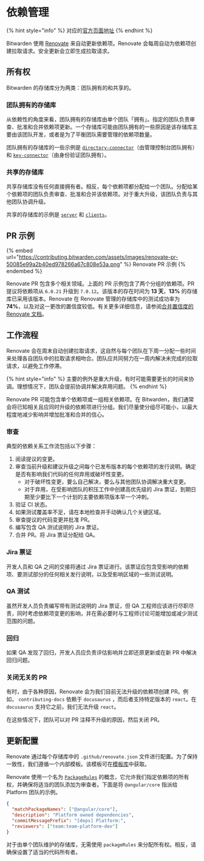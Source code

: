 # 依赖管理

{% hint style="info" %}
对应的[官方页面地址](https://contributing.bitwarden.com/contributing/dependencies/)
{% endhint %}

Bitwarden 使用 [Renovate](https://www.mend.io/renovate/) 来自动更新依赖项。Renovate 会每周自动为依赖项创建拉取请求。安全更新会立即生成拉取请求。

## 所有权​ <a href="#ownership" id="ownership"></a>

Bitwarden 的存储库分为两类：团队拥有的和共享的。

### 团队拥有的存储库​ <a href="#team-owned-repositories" id="team-owned-repositories"></a>

从依赖性的角度来看，团队拥有的存储库由单个团队「拥有」。指定的团队负责审查、批准和合并依赖项更新。一个存储库可能由团队拥有的一些原因是该存储库主要由该团队开发，或者是为了平衡团队需要管理的依赖项数量。

团队拥有的存储库的一些示例是 [`directory-connector`](https://github.com/bitwarden/directory-connector)（由管理控制台团队拥有）和 [`key-connector`](https://github.com/bitwarden/key-connector/)（由身份验证团队拥有）。

### 共享的存储库​ <a href="#shared-repositories" id="shared-repositories"></a>

共享存储库没有任何直接拥有者。相反，每个依赖项都分配给一个团队。分配给某个依赖项的团队负责审查、批准和合并该依赖项。对于重大升级，该团队负责与其他团队协调升级。

共享的存储库的示例是 [`server`](https://github.com/bitwarden/server/) 和 [`clients`](https://github.com/bitwarden/clients/)。

## PR 示例​ <a href="#example-pr" id="example-pr"></a>

{% embed url="https://contributing.bitwarden.com/assets/images/renovate-pr-50085e99a2b40ed978266a67c808e53a.png" %}
Renovate PR 示例
{% endembed %}

Renovate PR 包含多个相关领域。上面的 PR 示例包含了两个分组的依赖项。PR 提议将依赖项从 `6.0.21` 升级到 `7.0.12`。该版本的存在时间为 **13 天**，**13%** 的存储库已采用该版本。Renovate 在 Renovate 管理的存储库中的测试成功率为 **74%**，以及对这一更改的置信度较低。有关更多详细信息，请参阅[合并置信度的 Renovate 文档](https://docs.renovatebot.com/merge-confidence/)。

## 工作流程 <a href="#workflow" id="workflow"></a>

Renovate 会在周末自动创建拉取请求，这自然与每个团队在下周一分配一些时间来处理各自团队中的拉取请求相吻合。团队应共同努力在一周内解决未完成的拉取请求，以避免工作停滞。

{% hint style="info" %}
主要的例外是重大升级，有时可能需要更长的时间来协调。理想情况下，团队会提前协调并解决弃用问题。
{% endhint %}

Renovate PR 可能包含单个依赖项或一组相关依赖项。在 Bitwarden，我们通常会将已知相关且应同时升级的依赖项进行分组。我们尽量使分组尽可能小，以最大程度地减少影响并增加批准和合并的信心。

### 审查 <a href="#review" id="review"></a>

典型的依赖关系工作流包括以下步骤：

1. 阅读提议的变更。
2. 审查当前升级和建议升级之间每个已发布版本的每个依赖项的发行说明。确定是否有影响我们代码的任何弃用或破坏性变更。
   * 对于破坏性变更，要么自己解决，要么与其他团队协调解决重大变更。
   * 对于弃用，在受影响团队的积压工作中创建高优先级的 Jira 票证，到期日期至少要比下一个计划的主要依赖项版本早一个冲刺。
3. 验证 CI 状态。
4. 如果测试覆盖率不足，请在本地检查并手动确认几个关键区域。
5. 审查提议的代码变更并批准 PR。
6. 编写包含 QA 测试说明的 Jira 票证。
7. 合并 PR。将 Jira 票证分配给 QA。

### Jira 票证 <a href="#jira-ticket" id="jira-ticket"></a>

开发人员和 QA 之间的交接将通过 Jira 票证进行。该票证应包含受影响的依赖项、要测试部分的任何相关发行说明，以及受影响区域的一些测试说明。

### QA 测试​ <a href="#qa-testing" id="qa-testing"></a>

虽然开发人员负责编写带有测试说明的 Jira 票证，但 QA 工程师应该进行尽职尽责，同时考虑依赖项变更的影响，并在需必要时与工程师讨论可能增加或减少测试范围的问题。

### 回归 <a href="#reverting" id="reverting"></a>

如果 QA 发现了回归，开发人员应负责评估影响并立即还原更新或在新 PR 中解决回归问题。

### 关闭无关的 PR <a href="#closing-irrelevant-prs" id="closing-irrelevant-prs"></a>

有时，由于各种原因，Renovate 会为我们目前无法升级的依赖项创建 PR。例如， `contributing-docs` 依赖于 `docusaurus` ，而后者支持特定版本的 `react`。在 `docusaurus` 支持它之前，我们无法升级 `react`。

在这些情况下，团队可以对 PR 注释不升级的原因，然后关闭 PR。

## 更新配置 <a href="#renovate-configuration" id="renovate-configuration"></a>

Renovate 通过每个存储库中的 `.github/renovate.json` 文件进行配置。为了保持一致性，我们遵循一个内部模板。该模板可在[模板库](https://github.com/bitwarden/template/blob/main/.github/renovate.json)中获取。

Renovate 使用一个名为 [`PackageRules`](https://docs.renovatebot.com/configuration-options/#packagerules) 的概念，它允许我们指定依赖项的所有权，并确保将适当的团队添加为审查者。下面是将 `@angular/core` 指派给 Platform 团队的示例。

```json
{
  "matchPackageNames": ["@angular/core"],
  "description": "Platform owned dependencies",
  "commitMessagePrefix": "[deps] Platform:",
  "reviewers": ["team:team-platform-dev"]
}
```

对于由单个团队维护的存储库，无需使用 `packageRules` 来分配所有权。相反，请确保设置了适当的代码所有者。
